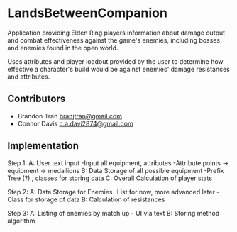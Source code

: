 # LandsBetweenCompanion

Application providing Elden Ring players information about damage output and combat effectiveness against the game's enemies, including bosses and enemies found in the open world. 

Uses attributes and player loadout provided by the user to determine how effective a character's build would be against enemies' damage resistances and attributes.

## Contributors

- Brandon Tran <branjtran@gmail.com>
- Connor Davis <c.a.davi2874@gmail.com>

## Implementation

Step 1:
    A: User text input
        -Input all equipment, attributes
        -Attribute points -> equipment -> medallions
    B: Data Storage of all possible equipment
        -Prefix Tree (?) , classes for storing data
    C: Overall Calculation of player stats

Step 2:
    A: Data Storage for Enemies
        -List for now, more advanced later
        -Class for storage of data
    B: Calculation of resistances

Step 3:
    A: Listing of enemies by match up
        - UI via text
    B: Storing method algorithm